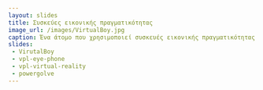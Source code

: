 ```yaml
---
layout: slides
title: Συσκεύες εικονικής πραγματικότητας
image_url: /images/VirtualBoy.jpg
caption: Ένα άτομο που χρησιμοποιεί συσκευές εικονικής πραγματικότητας έχει την δυνατότητα να περιηγηθεί σε έναν τεχνητό κόσμο, να κινηθεί γύρω του και να αλληλεπιδράσει με άλλους χρήστες ή αντικείμενα.
slides:
 - VirutalBoy
 - vpl-eye-phone
 - vpl-virtual-reality
 - powergolve
---
```

